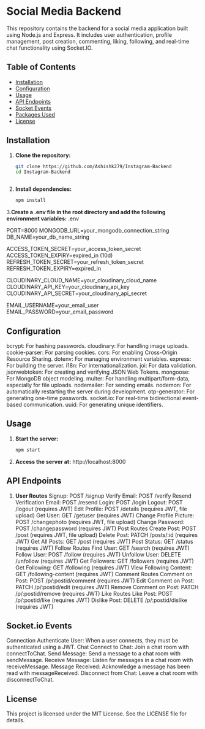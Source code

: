 # Social Media Backend

This repository contains the backend for a social media application built using Node.js and Express. It includes user authentication, profile management, post creation, commenting, liking, following, and real-time chat functionality using Socket.IO.

## Table of Contents

- [Installation](#installation)
- [Configuration](#configuration)
- [Usage](#usage)
- [API Endpoints](#api-endpoints)
- [Socket Events](#socket-events)
- [Packages Used](#packages-used)
- [License](#license)

## Installation

1. **Clone the repository:**
   ```bash
   git clone https://github.com/Ashishk279/Instagram-Backend
   cd Instagram-Backend



2. **Install dependencies:**
    ```bash
    npm install

3.**Create a .env file in the root directory and add the following environment variables:**
   .env

   PORT=8000
   MONGODB_URL=your_mongodb_connection_string
   DB_NAME=your_db_name_string

   ACCESS_TOKEN_SECRET=your_access_token_secret
   ACCESS_TOKEN_EXPIRY=expired_in (10d)
   REFRESH_TOKEN_SECRET=your_refresh_token_secret
   REFRESH_TOKEN_EXPIRY=expired_in

   CLOUDINARY_CLOUD_NAME=your_cloudinary_cloud_name
   CLOUDINARY_API_KEY=your_cloudinary_api_key
   CLOUDINARY_API_SECRET=your_cloudinary_api_secret

   EMAIL_USERNAME=your_email_user
   EMAIL_PASSWORD=your_email_password



## Configuration
   bcrypt: For hashing passwords.
   cloudinary: For handling image uploads.
   cookie-parser: For parsing cookies.
   cors: For enabling Cross-Origin Resource Sharing.
   dotenv: For managing environment variables.
   express: For building the server.
   i18n: For internationalization.
   joi: For data validation.
   jsonwebtoken: For creating and verifying JSON Web Tokens.
   mongoose: For MongoDB object modeling.
   multer: For handling multipart/form-data, especially for file uploads.
   nodemailer: For sending emails.
   nodemon: For automatically restarting the server during development.
   otp-generator: For generating one-time passwords.
   socket.io: For real-time bidirectional event-based communication.
   uuid: For generating unique identifiers.

## Usage
1. **Start the server:**
   ```bash
   npm start

2. **Access the server at:**
   http://localhost:8000

## API Endpoints
1. **User Routes**
Signup: POST /signup
Verify Email: POST /verify
Resend Verification Email: POST /resend
Login: POST /login
Logout: POST /logout (requires JWT)
Edit Profile: POST /details (requires JWT, file upload)
Get User: GET /getuser (requires JWT)
Change Profile Picture: POST /changephoto (requires JWT, file upload)
Change Password: POST /changepassword (requires JWT)
Post Routes
Create Post: POST /post (requires JWT, file upload)
Delete Post: PATCH /posts/:id (requires JWT)
Get All Posts: GET /post (requires JWT)
Post Status: GET /status (requires JWT)
Follow Routes
Find User: GET /search (requires JWT)
Follow User: POST /follow (requires JWT)
Unfollow User: DELETE /unfollow (requires JWT)
Get Followers: GET /followers (requires JWT)
Get Following: GET /following (requires JWT)
View Following Content: GET /following-content (requires JWT)
Comment Routes
Comment on Post: POST /p/:postid/comment (requires JWT)
Edit Comment on Post: PATCH /p/:postid/edit (requires JWT)
Remove Comment on Post: PATCH /p/:postid/remove (requires JWT)
Like Routes
Like Post: POST /p/:postid/like (requires JWT)
Dislike Post: DELETE /p/:postid/dislike (requires JWT)

## Socket.io Events
Connection
Authenticate User: When a user connects, they must be authenticated using a JWT.
Chat
Connect to Chat: Join a chat room with connectToChat.
Send Message: Send a message to a chat room with sendMessage.
Receive Message: Listen for messages in a chat room with receiveMessage.
Message Received: Acknowledge a message has been read with messageReceived.
Disconnect from Chat: Leave a chat room with disconnectToChat.

## License
This project is licensed under the MIT License. See the LICENSE file for details.